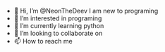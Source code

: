 - 👋 Hi, I’m @NeonTheDeev I am new to programing
- 👀 I’m interested in programing
- 🌱 I’m currently learning python
- 💞️ I’m looking to collaborate on
- 📫 How to reach me

<!---
NeonTheDeev/NeonTheDeev is a ✨ special ✨ repository because its `README.md` (this file) appears on your GitHub profile.
You can click the Preview link to take a look at your changes.
--->
